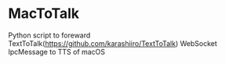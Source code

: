 # MacToTalk
Python script to foreward TextToTalk(https://github.com/karashiiro/TextToTalk) WebSocket IpcMessage to TTS of macOS
